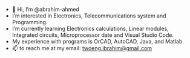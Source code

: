 - 👋 Hi, I’m @abrahim-ahmed
- I’m interested in Electronics, Telecommunications system and Programming.
- I’m currently learning Electronics calculations, Linear modules, Integrated circuits, Microprocessor date and Visual Studio Code.
- My experience with programs is OrCAD, AutoCAD, Java, and Matlab.
- 📫 to reach me at my email: twoeng.ibrahim@gmail.com
<!---
abrahim-ahmed/abrahim-ahmed is a ✨ special ✨ repository because its `README.md` (this file) appears on your GitHub profile.
You can click the Preview link to take a look at your changes.
--->
